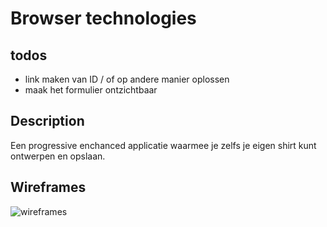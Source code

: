 # Browser technologies

## todos
- link maken van ID / of op andere manier oplossen
- maak het formulier ontzichtbaar

## Description 
Een progressive enchanced applicatie waarmee je zelfs je eigen shirt kunt ontwerpen en opslaan.

## Wireframes
![wireframes](https://user-images.githubusercontent.com/60625329/111481147-f85ea980-8732-11eb-8567-c5da4f39a23f.jpeg)
